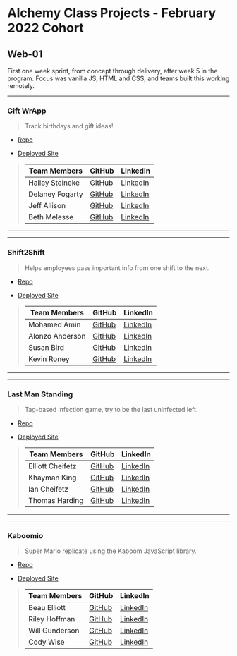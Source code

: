 # Alchemy Class Projects - February 2022 Cohort

## Web-01

First one week sprint, from concept through delivery, after week 5 in the program.  Focus was vanilla JS, HTML and CSS, and teams built this working remotely.

___

### Gift WrApp

> Track birthdays and gift ideas! 

* [Repo](https://github.com/delaneyfogarty/gift-wrApp)

* [Deployed Site](https://magnificent-sherbet-831ac9.netlify.app/)

>| Team Members | GitHub | LinkedIn |
>|---|---|---|
>| Hailey Steineke | [GitHub](https://github.com/hdsteineke) | [LinkedIn](https://www.linkedin.com/in/haileysteineke/) |
>| Delaney Fogarty | [GitHub](https://github.com/delaneyfogarty) | [LinkedIn](https://www.linkedin.com/in/delaney-fogarty/) |
>| Jeff Allison | [GitHub](https://github.com/JeffreyAllison) | [LinkedIn](https://www.linkedin.com/in/jeffrey-m-allison/) |
>| Beth Melesse | [GitHub](https://github.com/bethmelmtv) | [LinkedIn](https://www.linkedin.com/in/bethmel/) |

___
___

### Shift2Shift

> Helps employees pass important info from one shift to the next.

* [Repo](https://github.com/Kevin-Roney/shift2shift)

* [Deployed Site](https://genuine-zabaione-c0a424.netlify.app/)

>| Team Members | GitHub | LinkedIn |
>|---|---|---|
>| Mohamed Amin | [GitHub](https://github.com/taha-amin) | [LinkedIn](https://www.linkedin.com/in/mohaamin/) |
>| Alonzo Anderson | [GitHub](https://github.com/Anddy123) | [LinkedIn](https://www.linkedin.com/in/alonzo-anderson-8a6a27172/) |
>| Susan Bird | [GitHub](https://github.com/SusanBird) | [LinkedIn](https://www.linkedin.com/in/susanbird391/) |
>| Kevin Roney | [GitHub](https://github.com/Kevin-Roney) | [LinkedIn](https://www.linkedin.com/in/kevin-roney/) |

___
___

### Last Man Standing

> Tag-based infection game, try to be the last uninfected left.

* [Repo](https://github.com/ElliottProductions/last-man-standing-feb22/)

* [Deployed Site](https://whimsical-hummingbird-ce3658.netlify.app/)

>| Team Members | GitHub | LinkedIn |
>|---|---|---|
>| Elliott Cheifetz | [GitHub](https://github.com/ElliottProductions) | [LinkedIn](https://www.linkedin.com/in/elliott-cheifetz/) |
>| Khayman King | [GitHub](https://github.com/KhaymanaKing) | [LinkedIn](https://www.linkedin.com/in/khaymanaking) |
>| Ian Cheifetz | [GitHub](https://github.com/russokai) | [LinkedIn](https://www.linkedin.com/in/iancheifetz/) |
>| Thomas Harding | [GitHub](https://github.com/ThomHarding) | [LinkedIn](https://www.linkedin.com/in/thomas-s-harding/) |

___
___

### Kaboomio

> Super Mario replicate using the Kaboom JavaScript library.

* [Repo](https://github.com/Kaboomio/Kaboomio)

* [Deployed Site](https://kaboomio.net/)

>| Team Members | GitHub | LinkedIn |
>|---|---|---|
>| Beau Elliott | [GitHub](https://github.com/belliott15) | [LinkedIn](https://www.linkedin.com/in/beau-elliott15/) |
>| Riley Hoffman | [GitHub](https://github.com/rileyjhoff) | [LinkedIn](https://www.linkedin.com/in/riley-j-hoffman/) |
>| Will Gunderson | [GitHub](https://github.com/willgundy) | [LinkedIn](https://www.linkedin.com/in/will-gunderson/) |
>| Cody Wise | [GitHub](https://github.com/Cody-Wise) | [LinkedIn](https://www.linkedin.com/in/codyawise/) |
